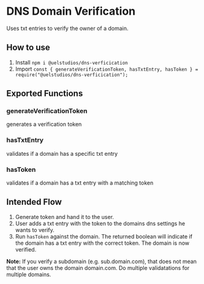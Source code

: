 # DNS Domain Verification

Uses txt entries to verify the owner of a domain.

## How to use

1. Install `npm i @uelstudios/dns-verficication`
2. Import `const { generateVerificationToken, hasTxtEntry, hasToken } = require("@uelstudios/dns-verficication");`

## Exported Functions

### generateVerificationToken

generates a verification token

### hasTxtEntry

validates if a domain has a specific txt entry

### hasToken

validates if a domain has a txt entry with a matching token

## Intended Flow

1. Generate token and hand it to the user.
2. User adds a txt entry with the token to the domains dns settings he wants to verify.
3. Run `hasToken` against the domain. The returned boolean will indicate if the domain has a txt entry with the correct token. The domain is now verified.

**Note:** If you verify a subdomain (e.g. sub.domain.com), that does not mean that the user owns the domain domain.com. Do multiple validatations for multiple domains.
